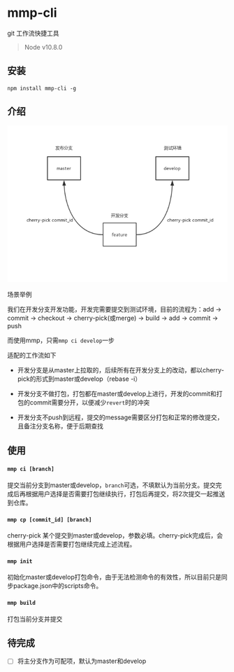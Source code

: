 # mmp-cli
git 工作流快捷工具

> Node v10.8.0

## 安装
```shell
npm install mmp-cli -g
```

## 介绍

![1](./intro.png)

场景举例

我们在开发分支开发功能，开发完需要提交到测试环境，目前的流程为：add -> commit -> checkout -> cherry-pick(或merge) -> build -> add -> commit -> push

而使用mmp，只需`mmp ci develop`一步

适配的工作流如下

- 开发分支是从master上拉取的，后续所有在开发分支上的改动，都以cherry-pick的形式到master或develop（rebase -i）

- 开发分支不做打包，打包都在master或develop上进行，开发的commit和打包的commit需要分开，以便减少`revert`时的冲突

- 开发分支不push到远程，提交的message需要区分打包和正常的修改提交，且备注分支名称，便于后期查找

## 使用

#### `mmp ci [branch]`

提交当前分支到master或develop，`branch`可选，不填默认为当前分支。提交完成后再根据用户选择是否需要打包继续执行，打包后再提交，将2次提交一起推送到仓库。

#### `mmp cp [commit_id] [branch]`

cherry-pick 某个提交到master或develop，参数必填。cherry-pick完成后，会根据用户选择是否需要打包继续完成上述流程。

#### `mmp init`

初始化master或develop打包命令，由于无法检测命令的有效性，所以目前只是同步package.json中的scripts命令。

#### `mmp build`

打包当前分支并提交

## 待完成

- [ ] 将主分支作为可配项，默认为master和develop

